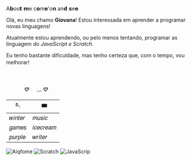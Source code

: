 A𝗯ou𝘁 𝗺e c𝗼m𝗲'o𝗻 an𝗱 𝘀e𝗲

Olá, eu meu chamo **Giovana**! Estou interessada em aprender a programar novas linguagens!

Atualmente estou aprendendo, ou pelo menos tentando, programar as linguagem do *JavaScript e Scratch.*

Eu tenho bastante dificuldade, mas tenho certeza que, com o tempo, vou melhorar!ㅤ  ㅤ 

ㅤ

#### ㅤ ㅤ    ㅤ      *♡*  ㅤ  ... *♡*

| 🪡| 🎟|
| ------ | ------ |
|𝑤𝑖𝑛𝑡𝑒𝑟|𝑚𝑢𝑠𝑖𝑐|
|𝑔𝑎𝑚𝑒𝑠|𝑖𝑐𝑒𝑐𝑟𝑒𝑎𝑚|
|𝑝𝑢𝑟𝑝𝑙𝑒|𝑤𝑟𝑖𝑡𝑒𝑟|

![Aiqfome](https://img.shields.io/badge/Aiqfome-7A1FA2?style=for-the-badge&logo=aiqfome&logoColor=white)
![Scratch](https://img.shields.io/badge/Scratch-4D97FF?style=for-the-badge&logo=Scratch&logoColor=white)
![JavaScrip](https://img.shields.io/badge/JavaScript-323330?style=for-the-badge&logo=javascript&logoColor=F7DF1E)
